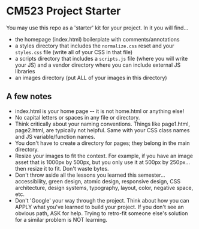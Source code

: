 # CM523 Project Starter

You may use this repo as a 'starter' kit for your project. In it you will find...
- the homepage (index.html) boilerplate with comments/annotations
- a styles directory that includes the `normalize.css` reset and your `styles.css` file (write all of your CSS in that file)
- a scripts directory that includes a `scripts.js` file (where you will write your JS) and a vendor directory where you can include external JS libraries
- an images directory (put ALL of your images in this directory)

## A few notes
- index.html is your home page -- it is not home.html or anything else!
- No capital letters or spaces in any file or directory.
- Think critically about your naming conventions. Things like page1.html, page2.html, are typically not helpful. Same with your CSS class names and JS variable/function names.
- You don't have to create a directory for pages; they belong in the main directory.
- Resize your images to fit the context. For example, if you have an image asset that is 1000px by 500px, but you only use it at 500px by 250px... then resize it to fit. Don't waste bytes. 
- Don't throw aside all the lessons you learned this semester... accessibility, green design, atomic design, responsive design, CSS architecture, design systems, typography, layout, color, negative space, etc.
- Don't 'Google' your way through the project. Think about how you can APPLY what you've learned to build your project. If you don't see an obvious path, ASK for help. Trying to retro-fit someone else's solution for a similar problem is NOT learning.   
